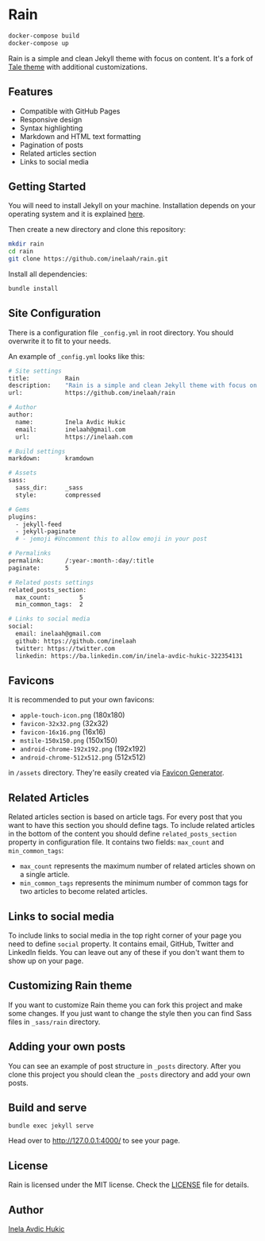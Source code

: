 # Rain

```sh
docker-compose build
docker-compose up
```

Rain is a simple and clean Jekyll theme with focus on content. It's a fork of [Tale theme](https://github.com/chesterhow/tale) with additional customizations.


## Features
- Compatible with GitHub Pages
- Responsive design
- Syntax highlighting
- Markdown and HTML text formatting
- Pagination of posts
- Related articles section
- Links to social media


## Getting Started

You will need to install Jekyll on your machine. Installation depends on your operating system and it is explained [here](https://jekyllrb.com/docs/installation/).

Then create a new directory and clone this repository:

```bash
mkdir rain
cd rain
git clone https://github.com/inelaah/rain.git
```

Install all dependencies:

```bash
bundle install
```

## Site Configuration

There is a configuration file `_config.yml` in root directory. You should overwrite it to fit to your needs.

An example of `_config.yml` looks like this:

```bash
# Site settings
title:          Rain
description:    "Rain is a simple and clean Jekyll theme with focus on content."
url:            https://github.com/inelaah/rain

# Author
author:
  name:         Inela Avdic Hukic
  email:        inelaah@gmail.com
  url:          https://inelaah.com

# Build settings
markdown:       kramdown

# Assets
sass:
  sass_dir:     _sass
  style:        compressed

# Gems
plugins:
  - jekyll-feed
  - jekyll-paginate
  # - jemoji #Uncomment this to allow emoji in your post

# Permalinks
permalink:      /:year-:month-:day/:title
paginate:       5

# Related posts settings
related_posts_section:
  max_count:        5
  min_common_tags:  2

# Links to social media
social:
  email: inelaah@gmail.com
  github: https://github.com/inelaah
  twitter: https://twitter.com
  linkedin: https://ba.linkedin.com/in/inela-avdic-hukic-322354131
```

## Favicons

It is recommended to put your own favicons:

- `apple-touch-icon.png` (180x180)
- `favicon-32x32.png` (32x32)
- `favicon-16x16.png` (16x16)
- `mstile-150x150.png` (150x150)
- `android-chrome-192x192.png` (192x192)
- `android-chrome-512x512.png` (512x512)

in `/assets` directory. They're easily created via [Favicon Generator](https://realfavicongenerator.net/).


## Related Articles

Related articles section is based on article tags. For every post that you want to have this section you should define tags.
To include related articles in the bottom of the content you should define `related_posts_section` property in configuration file.
It contains two fields: `max_count` and `min_common_tags`:
- `max_count` represents the maximum number of related articles shown on a single article.
- `min_common_tags` represents the minimum number of common tags for two articles to become related articles.

## Links to social media

To include links to social media in the top right corner of your page you need to define `social` property.
It contains email, GitHub, Twitter and LinkedIn fields. You can leave out any of these if you don't want them to show up on your page.

## Customizing Rain theme

If you want to customize Rain theme you can fork this project and make some changes. If you just want to change the style then you can find Sass files in `_sass/rain` directory.

## Adding your own posts

You can see an example of post structure in `_posts` directory. After you clone this project you should clean the `_posts` directory and add your own posts.

## Build and serve

```
bundle exec jekyll serve
```

Head over to http://127.0.0.1:4000/ to see your page.

## License

Rain is licensed under the MIT license. Check the [LICENSE](LICENSE.md) file for details.

## Author

[Inela Avdic Hukic](https://github.com/inelaah)
